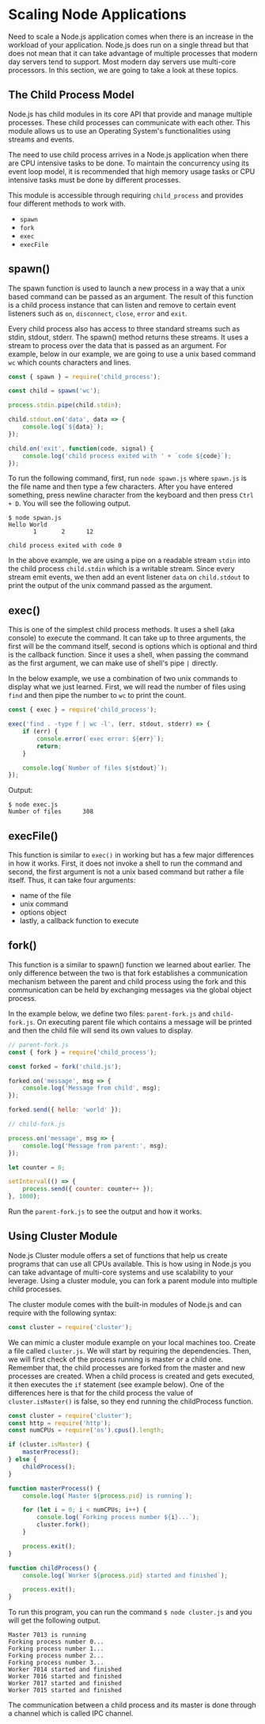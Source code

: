 # Scaling Node Applications

Need to scale a Node.js application comes when there is an increase in the workload of your application. Node.js does run on a single thread but that does not mean that it can take advantage of multiple processes that modern day servers tend to support. Most modern day servers use multi-core processors. In this section, we are going to take a look at these topics.

## The Child Process Model

Node.js has child modules in its core API that provide and manage multiple processes. These child processes can communicate with each other. This module allows us to use an Operating System's functionalities using streams and events.

The need to use child process arrives in a Node.js application when there are CPU intensive tasks to be done. To maintain the concurrency using its event loop model, it is recommended that high memory usage tasks or CPU intensive tasks must be done by different processes.

This module is accessible through requiring `child_process` and provides four different methods to work with.

- `spawn`
- `fork`
- `exec`
- `execFile`

## spawn()

The spawn function is used to launch a new process in a way that a unix based command can be passed as an argument. The result of this function is a child process instance that can listen and remove to certain event listeners such as `on`, `disconnect`, `close`, `error` and `exit`.

Every child process also has access to three standard streams such as stdin, stdout, stderr. The spawn() method returns these streams. It uses a stream to process over the data that is passed as an argument. For example, below in our example, we are going to use a unix based command `wc` which counts characters and lines.

```js
const { spawn } = require('child_process');

const child = spawn('wc');

process.stdin.pipe(child.stdin);

child.stdout.on('data', data => {
	console.log(`${data}`);
});

child.on('exit', function(code, signal) {
	console.log('child process exited with ' + `code ${code}`);
});
```

To run the following command, first, run `node spawn.js` where `spawn.js` is the file name and then type a few characters. After you have entered something, press newline character from the keyboard and then press `Ctrl + D`. You will see the following output.

```shell
$ node spwan.js
Hello World
       1       2      12

child process exited with code 0
```

In the above example, we are using a pipe on a readable stream `stdin` into the child process `child.stdin` which is a writable stream. Since every stream emit events, we then add an event listener `data` on `child.stdout` to print the output of the unix command passed as the argument.

## exec()

This is one of the simplest child process methods. It uses a shell (aka console) to execute the command. It can take up to three arguments, the first will be the command itself, second is options which is optional and third is the callback function. Since it uses a shell, when passing the command as the first argument, we can make use of shell's pipe `|` directly.

In the below example, we use a combination of two unix commands to display what we just learned. First, we will read the number of files using `find` and then pipe the number to `wc` to print the count.

```js
const { exec } = require('child_process');

exec('find . -type f | wc -l', (err, stdout, stderr) => {
	if (err) {
		console.error(`exec error: ${err}`);
		return;
	}

	console.log(`Number of files ${stdout}`);
});
```

Output:

```shell
$ node exec.js
Number of files      308
```

## execFile()

This function is similar to `exec()` in working but has a few major differences in how it works. First, it does not invoke a shell to run the command and second, the first argument is not a unix based command but rather a file itself. Thus, it can take four arguments:

- name of the file
- unix command
- options object
- lastly, a callback function to execute

## fork()

This function is a similar to spawn() function we learned about earlier. The only difference between the two is that fork establishes a communication mechanism between the parent and child process using the fork and this communication can be held by exchanging messages via the global object process.

In the example below, we define two files: `parent-fork.js` and `child-fork.js`. On executing parent file which contains a message will be printed and then the child file will send its own values to display.

```js
// parent-fork.js
const { fork } = require('child_process');

const forked = fork('child.js');

forked.on('message', msg => {
	console.log('Message from child', msg);
});

forked.send({ hello: 'world' });

// child-fork.js

process.on('message', msg => {
	console.log('Message from parent:', msg);
});

let counter = 0;

setInterval(() => {
	process.send({ counter: counter++ });
}, 1000);
```

Run the `parent-fork.js` to see the output and how it works.

## Using Cluster Module

Node.js Cluster module offers a set of functions that help us create programs that can use all CPUs available. This is how using in Node.js you can take advantage of multi-core systems and use scalability to your leverage. Using a cluster module, you can fork a parent module into multiple child processes.

The cluster module comes with the built-in modules of Node.js and can require with the following syntax:

```js
const cluster = require('cluster');
```

We can mimic a cluster module example on your local machines too. Create a file called `cluster.js`. We will start by requiring the dependencies. Then, we will first check of the process running is master or a child one. Remember that, the child processes are forked from the master and new processes are created. When a child process is created and gets executed, it then executes the `if` statement (see example below). One of the differences here is that for the child process the value of `cluster.isMaster()` is false, so they end running the childProcess function.

```js
const cluster = require('cluster');
const http = require('http');
const numCPUs = require('os').cpus().length;

if (cluster.isMaster) {
	masterProcess();
} else {
	childProcess();
}

function masterProcess() {
	console.log(`Master ${process.pid} is running`);

	for (let i = 0; i < numCPUs; i++) {
		console.log(`Forking process number ${i}...`);
		cluster.fork();
	}

	process.exit();
}

function childProcess() {
	console.log(`Worker ${process.pid} started and finished`);

	process.exit();
}
```

To run this program, you can run the command `$ node cluster.js` and you will get the following output.

```shell
Master 7013 is running
Forking process number 0...
Forking process number 1...
Forking process number 2...
Forking process number 3...
Worker 7014 started and finished
Worker 7016 started and finished
Worker 7017 started and finished
Worker 7015 started and finished
```

The communication between a child process and its master is done through a channel which is called IPC channel.
